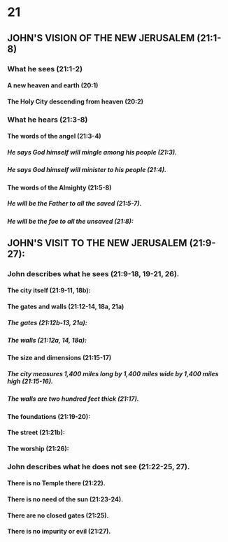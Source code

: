 ---
---
# 21 
## JOHN\'S VISION OF THE NEW JERUSALEM (21:1-8) 
###  What he sees (21:1-2) 
####  A new heaven and earth (20:1) 
####  The Holy City descending from heaven (20:2) 
###  What he hears (21:3-8) 
####  The words of the angel (21:3-4) 
#####  He says God himself will mingle among his people (21:3). 
#####  He says God himself will minister to his people (21:4). 
####  The words of the Almighty (21:5-8) 
#####  He will be the Father to all the saved (21:5-7). 
#####  He will be the foe to all the unsaved (21:8): 
## JOHN\'S VISIT TO THE NEW JERUSALEM (21:9-27): 
###  John describes what he sees (21:9-18, 19-21, 26). 
####  The city itself (21:9-11, 18b): 
####  The gates and walls (21:12-14, 18a, 21a) 
#####  The gates (21:12b-13, 21a): 
#####  The walls (21:12a, 14, 18a): 
####  The size and dimensions (21:15-17) 
#####  The city measures 1,400 miles long by 1,400 miles wide by 1,400 miles high (21:15-16). 
#####  The walls are two hundred feet thick (21:17). 
####  The foundations (21:19-20): 
####  The street (21:21b): 
####  The worship (21:26): 
###  John describes what he does not see (21:22-25, 27). 
####  There is no Temple there (21:22). 
####  There is no need of the sun (21:23-24). 
####  There are no closed gates (21:25). 
####  There is no impurity or evil (21:27). 
